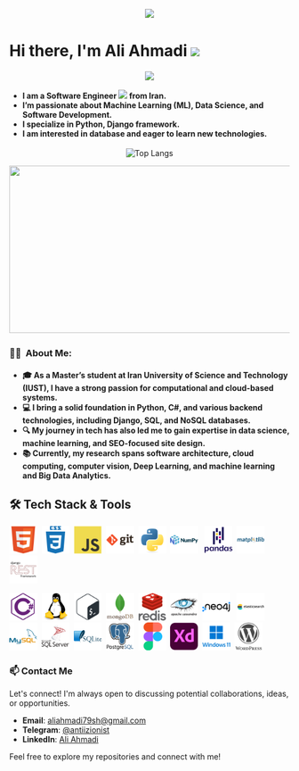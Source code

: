 <p align="center"><img src="https://media.giphy.com/media/M9gbBd9nbDrOTu1Mqx/giphy.gif" width="100"/></p>

# Hi there, I'm Ali Ahmadi <img src="https://media.giphy.com/media/hvRJCLFzcasrR4ia7z/giphy.gif" width="50">
<h4 align="left">
<p align="center">
  <img src="https://readme-typing-svg.herokuapp.com/?lines=Welcome+to+my+GitHub+Profile!&center=true&width=360&height=50">
</p>
<ul>
<li>I am a Software Engineer <img src="https://media.giphy.com/media/WUlplcMpOCEmTGBtBW/giphy.gif" width="30"> from Iran.</li>
<li>I’m passionate about Machine Learning (ML), Data Science, and Software Development.</li>
<li>I specialize in Python, Django framework.</li>
<li>I am interested in database and eager to learn new technologies.</li>
</ul>
</h4>

<p align="center" width="600" height="300">
  <img src="https://github-readme-stats.vercel.app/api/top-langs/?username=AliAhmadi-Software&theme=dracula&layout=compact" alt="Top Langs">
</p>

<p align="center"><img src="https://media.giphy.com/media/dWesBcTLavkZuG35MI/giphy.gif" width="600" height="300"  /></p>

### :man_technologist: &nbsp;About Me:
<h4 align="left">
    <ul>
        <li>🎓 As a Master’s student at Iran University of Science and Technology (IUST), I have a strong passion for computational and cloud-based systems.</li>
        <li>💻 I bring a solid foundation in Python, C#, and various backend technologies, including Django, SQL, and NoSQL databases.</li>
        <li>🔍 My journey in tech has also led me to gain expertise in data science, machine learning, and SEO-focused site design.</li>
        <li>📚 Currently, my research spans software architecture, cloud computing, computer vision, Deep Learning, and machine learning and Big Data Analytics.</li>
    </ul>
</h4>

## 🛠️ Tech Stack & Tools

<i class="devicon-html5-plain-wordmark colored"></i>
<p>
<img src="https://github.com/devicons/devicon/blob/master/icons/html5/html5-original.svg" title="HTML5" alt="HTML" width="50" height="50"/>&nbsp;
<img src="https://github.com/devicons/devicon/blob/master/icons/css3/css3-plain-wordmark.svg"  title="CSS3" alt="CSS" width="50" height="50"/>&nbsp;
<img src="https://github.com/devicons/devicon/blob/master/icons/javascript/javascript-original.svg" title="JavaScript" alt="JavaScript" width="50" height="50"/>&nbsp;
<img src="https://github.com/devicons/devicon/blob/master/icons/git/git-original-wordmark.svg" title="Git" **alt="Git" width="50" height="50"/>&nbsp;
<img src="https://github.com/devicons/devicon/blob/master/icons/python/python-original.svg" title="Python" alt="Python" width="50" height="50">&nbsp;
<img src="https://github.com/devicons/devicon/blob/master/icons/numpy/numpy-original-wordmark.svg" title="Numpy" alt="Numpy" width="50" height="50">
&nbsp;
<img src="https://github.com/devicons/devicon/blob/master/icons/pandas/pandas-original-wordmark.svg" title="Pandas" alt="Pandas" width="50" height="50">&nbsp;
<img src="https://github.com/devicons/devicon/blob/master/icons/matplotlib/matplotlib-original-wordmark.svg" title="matplotlib" alt="matplotlib" width="50" height="50">&nbsp;
<img src="https://github.com/devicons/devicon/blob/master/icons/djangorest/djangorest-original-wordmark.svg" title="Django Rest Framework" alt="Django Rest Framework" width="50" height="50">&nbsp;

<img src="https://github.com/devicons/devicon/blob/master/icons/csharp/csharp-line.svg" title="C#" alt="C#" width="50" height="50">&nbsp;
<img src="https://github.com/devicons/devicon/blob/master/icons/linux/linux-original.svg" title="Linux" alt="Linux" width="50" height="50">&nbsp;
<img src="https://github.com/devicons/devicon/blob/master/icons/bash/bash-plain.svg" title="Bash" alt="Bash" width="50" height="50">&nbsp;
<img src="https://github.com/devicons/devicon/blob/master/icons/mongodb/mongodb-original-wordmark.svg" title="MongoDb" alt="MongoDb" width="50" height="50">&nbsp;
<img src="https://github.com/devicons/devicon/blob/master/icons/redis/redis-original-wordmark.svg" title="Redis" alt="Redis" width="50" height="50">&nbsp;
<img src="https://github.com/devicons/devicon/blob/master/icons/cassandra/cassandra-original-wordmark.svg" title="Cassandra" alt="cassandra" width="50" height="50">&nbsp;
<img src="https://github.com/devicons/devicon/blob/master/icons/neo4j/neo4j-original-wordmark.svg" title="Neo4j" alt="Neo4j" width="50" height="50">
&nbsp;
<img src="https://github.com/devicons/devicon/blob/master/icons/elasticsearch/elasticsearch-original-wordmark.svg" title="Elasticsearch" alt="elasticsearch" width="50" height="50">&nbsp;
<img src="https://github.com/devicons/devicon/blob/master/icons/mysql/mysql-original-wordmark.svg" title="MySQL"  alt="MySQL" width="50" height="50"/>&nbsp;
<img src="https://github.com/devicons/devicon/blob/master/icons/microsoftsqlserver/microsoftsqlserver-original-wordmark.svg" title="MSSqlServer" alt="MSSqlServer" width="50" height="50">&nbsp;
<img src="https://github.com/devicons/devicon/blob/master/icons/sqlite/sqlite-original-wordmark.svg" title="Sqlite" alt="Sqlite" width="50" height="50">&nbsp;
<img src="https://github.com/devicons/devicon/blob/master/icons/postgresql/postgresql-original-wordmark.svg" title="Postgresql" alt="Postgresql" width="50" height="50">&nbsp;
<img src="https://github.com/devicons/devicon/blob/master/icons/figma/figma-original.svg" title="Figma" alt="Figma" width="50" height="50">&nbsp;
<img src="https://github.com/devicons/devicon/blob/master/icons/xd/xd-original.svg" title="Adobe xd" alt="Adobe xd" width="50" height="50">&nbsp;
<img src="https://github.com/devicons/devicon/blob/master/icons/windows11/windows11-original-wordmark.svg" title="Windows 11" alt="Windows 11" width="50" height="50">&nbsp;
<img src="https://github.com/devicons/devicon/blob/master/icons/wordpress/wordpress-plain-wordmark.svg" title="Wordpress" alt="Wordpress" width="50" height="50">&nbsp;
</p>


### 📫 Contact Me

Let's connect! I'm always open to discussing potential collaborations, ideas, or opportunities.

- **Email**: [aliahmadi79sh@gmail.com](mailto:aliahmadi79sh@gmail.com)
- **Telegram**: [@antiizionist](https://t.me/antiizionist)
- **LinkedIn**: [Ali Ahmadi](https://www.linkedin.com/in/ali-ahmadi-79ah/)

Feel free to explore my repositories and connect with me!
